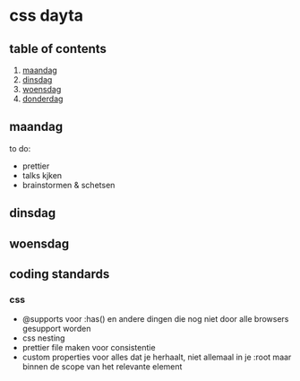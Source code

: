 # css dayta

## table of contents

1. [maandag](#maandag)
2. [dinsdag](#dinsdag)
3. [woensdag](#woensdag)
4. [donderdag](#donderdag)

## maandag

to do:

- prettier
- talks kjken
- brainstormen & schetsen

## dinsdag

## woensdag

## coding standards

### css

- @supports voor :has() en andere dingen die nog niet door alle browsers gesupport worden
- css nesting
- prettier file maken voor consistentie
- custom properties voor alles dat je herhaalt, niet allemaal in je :root maar binnen de scope van het relevante element
